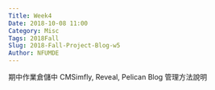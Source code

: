```yaml
---
Title: Week4
Date: 2018-10-08 11:00
Category: Misc
Tags: 2018Fall
Slug: 2018-Fall-Project-Blog-w5
Author: NFUMDE
---
```


期中作業倉儲中 CMSimfly, Reveal, Pelican Blog 管理方法說明

<!-- PELICAN_END_SUMMARY -->



